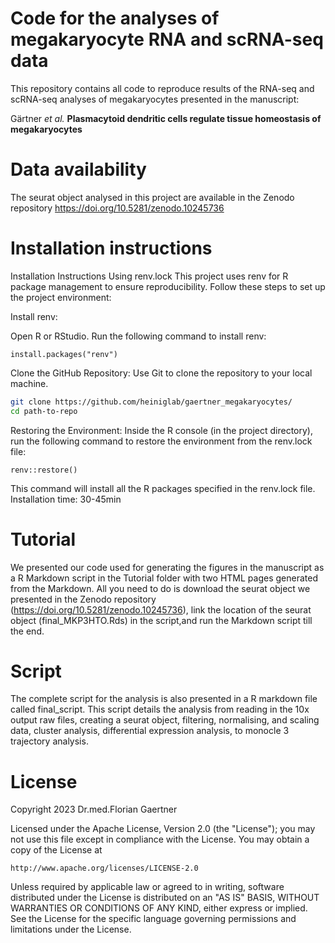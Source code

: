 # Code for the analyses of megakaryocyte RNA and scRNA-seq data

This repository contains all code to reproduce results of the RNA-seq and scRNA-seq analyses of megakaryocytes presented in the manuscript:


Gärtner *et al.* **Plasmacytoid dendritic cells regulate tissue homeostasis of megakaryocytes**

# Data availability
The seurat object analysed in this project are available in the Zenodo repository https://doi.org/10.5281/zenodo.10245736

# Installation instructions
Installation Instructions Using renv.lock
This project uses renv for R package management to ensure reproducibility. Follow these steps to set up the project environment:

Install renv:

Open R or RStudio.
Run the following command to install renv:

```{R}
install.packages("renv")
```
Clone the GitHub Repository:
Use Git to clone the repository to your local machine. 

```bash
git clone https://github.com/heiniglab/gaertner_megakaryocytes/
cd path-to-repo
```

Restoring the Environment:
Inside the R console (in the project directory), run the following command to restore the environment from the renv.lock file:

```{R}
renv::restore()
```
This command will install all the R packages specified in the renv.lock file. Installation time: 30-45min


# Tutorial
We presented our code used for generating the figures in the manuscript as a R Markdown script in the Tutorial folder with two HTML pages generated from the Markdown. All you need to do is download the seurat object we presented in the Zenodo repository (https://doi.org/10.5281/zenodo.10245736), link the location of the seurat object (final_MKP3HTO.Rds) in the script,and run the Markdown script till the end.

# Script
The complete script for the analysis is also presented in a R markdown file called final_script. This script details the analysis from reading in the 10x output raw files, creating a seurat object, filtering, normalising, and scaling data, cluster analysis, differential expression analysis, to monocle 3 trajectory analysis.

# License
Copyright 2023 Dr.med.Florian Gaertner 

Licensed under the Apache License, Version 2.0 (the "License");
you may not use this file except in compliance with the License.
You may obtain a copy of the License at

    http://www.apache.org/licenses/LICENSE-2.0

Unless required by applicable law or agreed to in writing, software
distributed under the License is distributed on an "AS IS" BASIS,
WITHOUT WARRANTIES OR CONDITIONS OF ANY KIND, either express or implied.
See the License for the specific language governing permissions and
limitations under the License.
